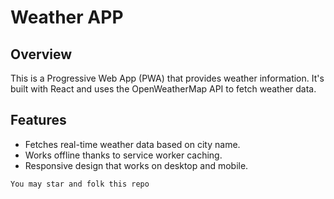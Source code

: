 # Weather APP

## Overview
This is a Progressive Web App (PWA) that provides weather information. It's built with React and uses the OpenWeatherMap API to fetch weather data.

## Features
- Fetches real-time weather data based on city name.
- Works offline thanks to service worker caching.
- Responsive design that works on desktop and mobile.

```You may star and folk this repo```

